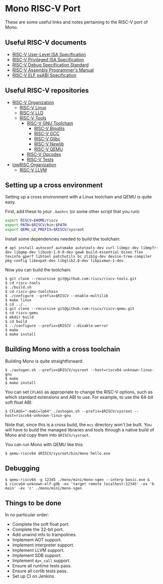 # Mono RISC-V Port

These are some useful links and notes pertaining to the RISC-V port of Mono.

## Useful RISC-V documents

* [RISC-V User-Level ISA Specification](https://riscv.org/specifications/)
* [RISC-V Privileged ISA Specification](https://riscv.org/specifications/privileged-isa/)
* [RISC-V Debug Specification Standard](https://github.com/riscv/riscv-debug-spec/blob/master/riscv-debug-spec.pdf)
* [RISC-V Assembly Programmer's Manual](https://github.com/riscv/riscv-asm-manual/blob/master/riscv-asm.md)
* [RISC-V ELF psABI Specification](https://github.com/riscv/riscv-elf-psabi-doc/blob/master/riscv-elf.md)

## Useful RISC-V repositories

* [RISC-V Organization](https://github.com/riscv)
  * [RISC-V Linux](https://github.com/riscv/riscv-linux)
  * [RISC-V LLD](https://github.com/riscv/riscv-lld)
  * [RISC-V Tools](https://github.com/riscv/riscv-tools)
    * [RISC-V GNU Toolchain](https://github.com/riscv/riscv-gnu-toolchain)
      * [RISC-V Binutils](https://github.com/riscv/riscv-binutils-gdb)
      * [RISC-V GCC](https://github.com/riscv/riscv-gcc)
      * [RISC-V Glibc](https://github.com/riscv/riscv-glibc)
      * [RISC-V Newlib](https://github.com/riscv/riscv-newlib)
      * [RISC-V QEMU](https://github.com/riscv/riscv-qemu)
    * [RISC-V Opcodes](https://github.com/riscv/riscv-opcodes)
    * [RISC-V Tests](https://github.com/riscv/riscv-tests)
* [lowRISC Organization](https://github.com/lowrisc)
  * [RISC-V LLVM](https://github.com/lowrisc/riscv-llvm)

## Setting up a cross environment

Setting up a cross environment with a Linux toolchain and QEMU is quite easy.

First, add these to your `.bashrc` (or some other script that you run):

```bash
export RISCV=$HOME/riscv
export PATH=$RISCV/bin:$PATH
export QEMU_LD_PREFIX=$RISCV/sysroot
```

Install some dependencies needed to build the toolchain:

```console
# apt install autoconf automake autotools-dev curl libmpc-dev libmpfr-dev libgmp-dev libusb-1.0-0-dev gawk build-essential bison flex texinfo gperf libtool patchutils bc zlib1g-dev device-tree-compiler pkg-config libexpat-dev libglib2.0-dev libpixman-1-dev
```

Now you can build the toolchain:

```console
$ git clone --recursive git@github.com:riscv/riscv-tools.git
$ cd riscv-tools
$ ./build.sh
$ cd riscv-gnu-toolchain
$ ./configure --prefix=$RISCV --enable-multilib
$ make linux
$ cd ../..
$ git clone --recursive git@github.com:riscv/riscv-qemu.git
$ cd riscv-qemu
$ mkdir build
$ cd build
$ ../configure --prefix=$RISCV --disable-werror
$ make
$ make install
```

## Building Mono with a cross toolchain

Building Mono is quite straightforward:

```console
$ ./autogen.sh --prefix=$RISCV/sysroot --host=riscv64-unknown-linux-gnu
$ make
$ make install
```

You can set `CFLAGS` as appropriate to change the RISC-V options, such as which
standard extensions and ABI to use. For example, to use the 64-bit soft float
ABI:

```console
$ CFLAGS="-mabi=lp64" ./autogen.sh --prefix=$RISCV/sysroot --host=riscv64-unknown-linux-gnu
```

Note that, since this is a cross build, the `mcs` directory won't be built. You
will have to build the managed libraries and tools through a native build of
Mono and copy them into `$RISCV/sysroot`.

You can run Mono with QEMU like this:

```console
$ qemu-riscv64 $RISCV/sysroot/bin/mono hello.exe
```

## Debugging

```console
$ qemu-riscv64 -g 12345 ./mono/mini/mono-sgen --interp basic.exe &
$ riscv64-unknown-elf-gdb -ex 'target remote localhost:12345' -ex 'b main' -ex 'c' ./mono/mini/mono-sgen
```

## Things to be done

In no particular order:

* Complete the soft float port.
* Complete the 32-bit port.
* Add unwind info to trampolines.
* Implement AOT support.
* Implement interpreter support.
* Implement LLVM support.
* Implement SDB support.
* Implement `dyn_call` support.
* Ensure all runtime tests pass.
* Ensure all corlib tests pass.
* Set up CI on Jenkins.

